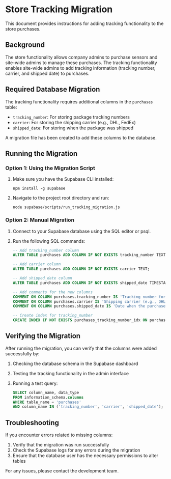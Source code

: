 # Store Tracking Migration

This document provides instructions for adding tracking functionality to the store purchases.

## Background

The store functionality allows company admins to purchase sensors and site-wide admins to manage these purchases. The tracking functionality enables site-wide admins to add tracking information (tracking number, carrier, and shipped date) to purchases.

## Required Database Migration

The tracking functionality requires additional columns in the `purchases` table:

- `tracking_number`: For storing package tracking numbers
- `carrier`: For storing the shipping carrier (e.g., DHL, FedEx)
- `shipped_date`: For storing when the package was shipped

A migration file has been created to add these columns to the database.

## Running the Migration

### Option 1: Using the Migration Script

1. Make sure you have the Supabase CLI installed:
   ```
   npm install -g supabase
   ```

2. Navigate to the project root directory and run:
   ```
   node supabase/scripts/run_tracking_migration.js
   ```

### Option 2: Manual Migration

1. Connect to your Supabase database using the SQL editor or psql.

2. Run the following SQL commands:

   ```sql
   -- Add tracking_number column
   ALTER TABLE purchases ADD COLUMN IF NOT EXISTS tracking_number TEXT;

   -- Add carrier column
   ALTER TABLE purchases ADD COLUMN IF NOT EXISTS carrier TEXT;

   -- Add shipped_date column
   ALTER TABLE purchases ADD COLUMN IF NOT EXISTS shipped_date TIMESTAMPTZ;

   -- Add comments for the new columns
   COMMENT ON COLUMN purchases.tracking_number IS 'Tracking number for shipped purchases';
   COMMENT ON COLUMN purchases.carrier IS 'Shipping carrier (e.g., DHL, FedEx)';
   COMMENT ON COLUMN purchases.shipped_date IS 'Date when the purchase was shipped';

   -- Create index for tracking_number
   CREATE INDEX IF NOT EXISTS purchases_tracking_number_idx ON purchases (tracking_number);
   ```

## Verifying the Migration

After running the migration, you can verify that the columns were added successfully by:

1. Checking the database schema in the Supabase dashboard
2. Testing the tracking functionality in the admin interface
3. Running a test query:

   ```sql
   SELECT column_name, data_type 
   FROM information_schema.columns 
   WHERE table_name = 'purchases' 
   AND column_name IN ('tracking_number', 'carrier', 'shipped_date');
   ```

## Troubleshooting

If you encounter errors related to missing columns:

1. Verify that the migration was run successfully
2. Check the Supabase logs for any errors during the migration
3. Ensure that the database user has the necessary permissions to alter tables

For any issues, please contact the development team.